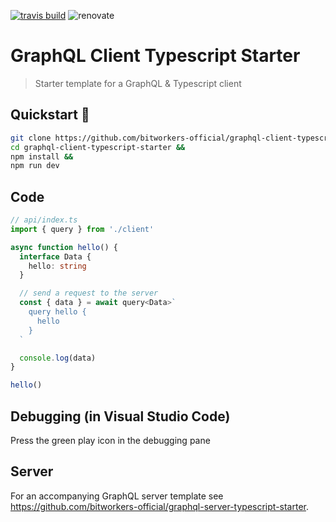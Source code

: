 [![travis build](https://img.shields.io/travis/bitworkers-official/graphql-client-typescript-starter.svg?style=flat-square)](https://travis-ci.org/bitworkers-official/graphql-client-typescript-starter) ![renovate](https://badges.renovateapi.com/github/bitworkers-official/graphql-client-typescript-starter)

# GraphQL Client Typescript Starter

> Starter template for a GraphQL & Typescript client

## Quickstart 🚀

```bash
git clone https://github.com/bitworkers-official/graphql-client-typescript-starter &&
cd graphql-client-typescript-starter &&
npm install &&
npm run dev
```

## Code

```ts
// api/index.ts
import { query } from './client'

async function hello() {
  interface Data {
    hello: string
  }

  // send a request to the server
  const { data } = await query<Data>`
    query hello {
      hello
    }
  `

  console.log(data)
}

hello()
```

<!-- ## ESLint

When you have updated the schema of the server, you also need to update the schema of the client (for ESLint to work properly).

```bash
npm run update-schema
```

This updates schema.graphql in the client folder and you can continue to enjoy ESLint catching your errors 😄 -->

## Debugging (in Visual Studio Code)

Press the green play icon in the debugging pane

## Server

For an accompanying GraphQL server template see https://github.com/bitworkers-official/graphql-server-typescript-starter.
